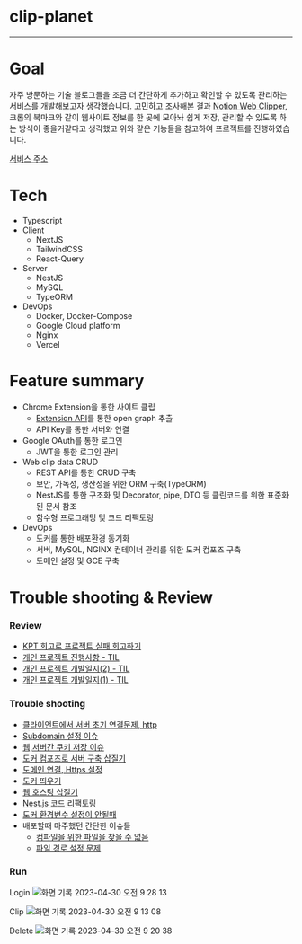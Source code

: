 # clip-planet

---

# Goal

자주 방문하는 기술 블로그들을 조금 더 간단하게 추가하고 확인할 수 있도록 관리하는 서비스를 개발해보고자 생각했습니다. 고민하고 조사해본 결과 [Notion Web Clipper](https://chrome.google.com/webstore/detail/notion-web-clipper/knheggckgoiihginacbkhaalnibhilkk?hl=ko), 크롬의 북마크와 같이 웹사이트 정보를 한 곳에 모아놔 쉽게 저장, 관리할 수 있도록 하는 방식이 좋을거같다고 생각했고 위와 같은 기능들을 참고하여 프로젝트를 진행하였습니다.

[서비스 주소](https://web.clip-planet.site/)

# Tech

- Typescript
- Client
  - NextJS
  - TailwindCSS
  - React-Query
- Server
  - NestJS
  - MySQL
  - TypeORM
- DevOps
  - Docker, Docker-Compose
  - Google Cloud platform
  - Nginx
  - Vercel

# Feature summary

- Chrome Extension을 통한 사이트 클립
  - [Extension API](https://developer.chrome.com/docs/extensions/reference/)를 통한 open graph 추출
  - API Key를 통한 서버와 연결
- Google OAuth를 통한 로그인
  - JWT을 통한 로그인 관리
- Web clip data CRUD
  - REST API를 통한 CRUD 구축
  - 보안, 가독성, 생산성을 위한 ORM 구축(TypeORM)
  - NestJS를 통한 구조화 및 Decorator, pipe, DTO 등 클린코드를 위한 표준화된 문서 참조
  - 함수형 프로그래밍 및 코드 리팩토링
- DevOps
  - 도커를 통한 배포환경 동기화
  - 서버, MySQL, NGINX 컨테이너 관리를 위한 도커 컴포즈 구축
  - 도메인 설정 및 GCE 구축

# Trouble shooting & Review

### Review

- [KPT 회고로 프로젝트 실패 회고하기](https://choiblog.tistory.com/158)
- [개인 프로젝트 진행사항 - TIL](https://choiblog.tistory.com/132)
- [개인 프로젝트 개발일지(2) - TIL](https://choiblog.tistory.com/131)
- [개인 프로젝트 개발일지(1) - TIL](https://choiblog.tistory.com/130)

### Trouble shooting

- [클라이언트에서 서버 초기 연결문제, http](https://choiblog.tistory.com/157)
- [Subdomain 설정 이슈](https://choiblog.tistory.com/155)
- [웹,서버간 쿠키 저장 이슈](https://choiblog.tistory.com/154)
- [도커 컴포즈로 서버 구축 삽질기](https://choiblog.tistory.com/150)
- [도메인 연결, Https 설정](https://choiblog.tistory.com/148)
- [도커 띄우기](https://choiblog.tistory.com/147)
- [웹 호스팅 삽질기](https://choiblog.tistory.com/146)
- [Nest.js 코드 리팩토링](https://choiblog.tistory.com/156)
- [도커 환경변수 설정이 안될때](https://choiblog.tistory.com/145)
- 배포할때 마주했던 간단한 이슈들
  - [컴파일을 위한 파일을 찾을 수 없음](https://choiblog.tistory.com/134)
  - [파일 경로 설정 문제](https://choiblog.tistory.com/133)
    <br/>

### Run

Login
![화면 기록 2023-04-30 오전 9 28 13](https://user-images.githubusercontent.com/71929440/235330036-111cea2c-28ea-46cb-a8fc-73e0ad3bf932.gif)

Clip
![화면 기록 2023-04-30 오전 9 13 08](https://user-images.githubusercontent.com/71929440/235330006-91943dc9-e9ce-4ebb-8b86-ca9e9e9592d7.gif)

Delete
![화면 기록 2023-04-30 오전 9 20 38](https://user-images.githubusercontent.com/71929440/235330008-98c9b7c8-9819-4e67-af33-ed06d38547d6.gif)
